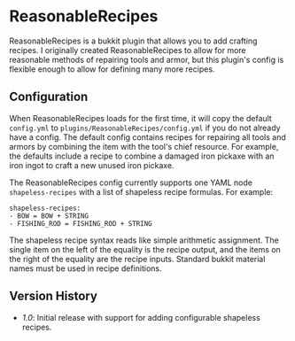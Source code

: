 ReasonableRecipes
=================

ReasonableRecipes is a bukkit plugin that allows you to add crafting recipes. I originally created ReasonableRecipes to allow for more reasonable methods of repairing tools and armor, but this plugin's config is flexible enough to allow for defining many more recipes.

Configuration
-------------

When ReasonableRecipes loads for the first time, it will copy the default `config.yml` to `plugins/ReasonableRecipes/config.yml` if you do not already have a config. The default config contains recipes for repairing all tools and armors by combining the item with the tool's chief resource. For example, the defaults include a recipe to combine a damaged iron pickaxe with an iron ingot to craft a new unused iron pickaxe.

The ReasonableRecipes config currently supports one YAML node `shapeless-recipes` with a list of shapeless recipe formulas. For example:

    shapeless-recipes:
    - BOW = BOW + STRING
    - FISHING_ROD = FISHING_ROD + STRING

The shapeless recipe syntax reads like simple arithmetic assignment. The single item on the left of the equality is the recipe output, and the items on the right of the equality are the recipe inputs. Standard bukkit material names must be used in recipe definitions.

Version History
---------------

* *1.0*: Initial release with support for adding configurable shapeless recipes.
